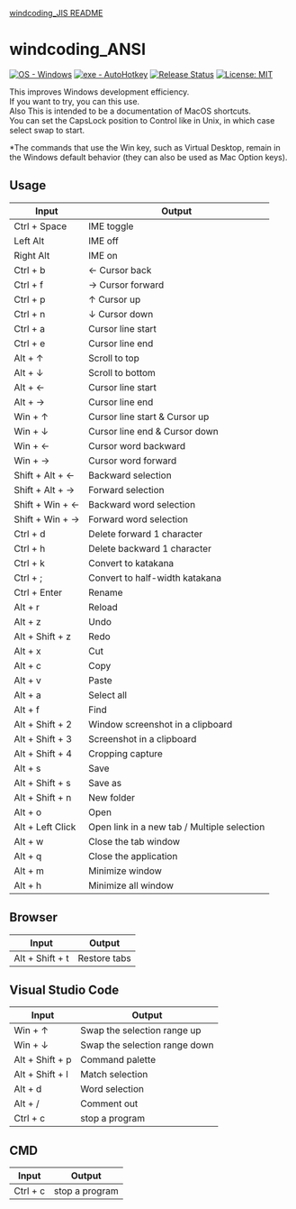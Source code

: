 [windcoding_JIS README](https://github.com/su-pull/windcoding/blob/main/README_JIS.md)

# windcoding_ANSI

[![OS - Windows](https://img.shields.io/badge/OS-Windows-lightblue?logo=windows&logoColor=white)](https://www.microsoft.com/ "Go to Microsoft homepage") [![exe - AutoHotkey](https://img.shields.io/badge/exe-AutoHotkey-lightblue)](https://www.autohotkey.com/ "Go to AutoHotkey")
[![Release Status](https://img.shields.io/github/release/su-pull/windcoding?color=lightblue)](https://github.com/su-pull/windcoding/releases/latest)
[![License: MIT](https://img.shields.io/badge/License-MIT-lightblue)](https://opensource.org/licenses/MIT)

This improves Windows development efficiency.  
If you want to try, you can this use.  
Also This is intended to be a documentation of MacOS shortcuts.  
You can set the CapsLock position to Control like in Unix, in which case select swap to start.

\*The commands that use the Win key, such as Virtual Desktop, remain in the Windows default behavior (they can also be used as Mac Option keys).

## Usage

| Input            | Output                                      |
| ---------------- | ------------------------------------------- |
| Ctrl + Space     | IME toggle                                  |
| Left Alt         | IME off                                     |
| Right Alt        | IME on                                      |
| Ctrl + b         | ← Cursor back                               |
| Ctrl + f         | → Cursor forward                            |
| Ctrl + p         | ↑ Cursor up                                 |
| Ctrl + n         | ↓ Cursor down                               |
| Ctrl + a         | Cursor line start                           |
| Ctrl + e         | Cursor line end                             |
| Alt + ↑          | Scroll to top                               |
| Alt + ↓          | Scroll to bottom                            |
| Alt + ←          | Cursor line start                           |
| Alt + →          | Cursor line end                             |
| Win + ↑          | Cursor line start & Cursor up               |
| Win + ↓          | Cursor line end & Cursor down               |
| Win + ←          | Cursor word backward                        |
| Win + →          | Cursor word forward                         |
| Shift + Alt + ←  | Backward selection                          |
| Shift + Alt + →  | Forward selection                           |
| Shift + Win + ←  | Backward word selection                     |
| Shift + Win + →  | Forward word selection                      |
| Ctrl + d         | Delete forward 1 character                  |
| Ctrl + h         | Delete backward 1 character                 |
| Ctrl + k         | Convert to katakana                         |
| Ctrl + ;         | Convert to half-width katakana              |
| Ctrl + Enter     | Rename                                      |
| Alt + r          | Reload                                      |
| Alt + z          | Undo                                        |
| Alt + Shift + z  | Redo                                        |
| Alt + x          | Cut                                         |
| Alt + c          | Copy                                        |
| Alt + v          | Paste                                       |
| Alt + a          | Select all                                  |
| Alt + f          | Find                                        |
| Alt + Shift + 2  | Window screenshot in a clipboard            |
| Alt + Shift + 3  | Screenshot in a clipboard                   |
| Alt + Shift + 4  | Cropping capture                            |
| Alt + s          | Save                                        |
| Alt + Shift + s  | Save as                                     |
| Alt + Shift + n  | New folder                                  |
| Alt + o          | Open                                        |
| Alt + Left Click | Open link in a new tab / Multiple selection |
| Alt + w          | Close the tab window                        |
| Alt + q          | Close the application                       |
| Alt + m          | Minimize window                             |
| Alt + h          | Minimize all window                         |

## Browser

| Input           | Output       |
| --------------- | ------------ |
| Alt + Shift + t | Restore tabs |

## Visual Studio Code

| Input           | Output                        |
| --------------- | ----------------------------- |
| Win + ↑         | Swap the selection range up   |
| Win + ↓         | Swap the selection range down |
| Alt + Shift + p | Command palette               |
| Alt + Shift + l | Match selection               |
| Alt + d         | Word selection                |
| Alt + /         | Comment out                   |
| Ctrl + c        | stop a program                |

## CMD

| Input    | Output         |
| -------- | -------------- |
| Ctrl + c | stop a program |
